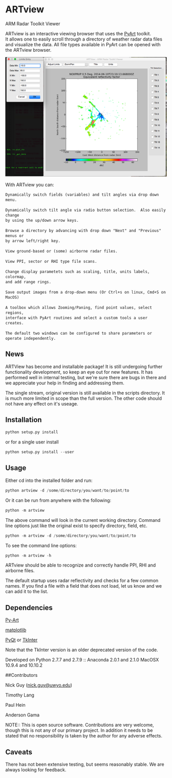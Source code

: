 ARTview
=======

ARM Radar Toolkit Viewer

ARTview is an interactive viewing browser that uses the [PyArt](https://github.com/ARM-DOE/pyart) toolkit.  
It allows one to easily scroll through a directory of weather radar data files 
and visualize the data.  All file types available in PyArt can be opened with
the ARTview browser.

![Screenshot](https://github.com/nguy/artview/blob/master/ARTView_Screenshot.png)

With ARTview you can:

	Dynamically switch fields (variables) and tilt angles via drop down menu.
    
    Dynamically switch tilt angle via radio button selection.  Also easily change 
    by using the up/down arrow keys.
    
    Browse a directory by advancing with drop down "Next" and "Previous" menus or 
    by arrow left/right key.
    
    View ground-based or (some) airborne radar files.
    
    View PPI, sector or RHI type file scans.
    
    Change display parametets such as scaling, title, units labels, colormap,  
    and add range rings.
    
    Save output images from a drop-down menu (Or Ctrl+s on linux, Cmd+S on MacOS)
    
    A toolbox which allows Zooming/Paning, find point values, select regions,
    interface with PyArt routines and select a custom tools a user creates.
    
    The default two windows can be configured to share parameters or operate independently.
    
  
## News
ARTView has become and installable package!
It is still undergoing further functionality development, so keep an eye out for new
features.  It has performed well in internal testing, but we're sure there are bugs in
there and we appreciate your help in finding and addressing them.

The single stream, original version is still available in the scripts directory. It is 
much more limited in scope than the full version.
The other code should not have any effect on it's useage.

## Installation
```python
python setup.py install
```

or for a single user install
```python
python setup.py install --user
```

## Usage
Either cd into the installed folder and run:

```python
python artview -d /some/directory/you/want/to/point/to
```

Or it can be run from anywhere with the following:

```python
python -m artview
```

The above command will look in the current working directory. Command line options
just like the original exist to specify directory, field, etc.
```python
python -m artview -d /some/directory/you/want/to/point/to
```

To see the command line options:
```python
python -m artview -h
```

ARTview should be able to recognize and correctly handle PPI, RHI and airborne files.

The default startup uses radar reflectivity and checks for a few common names.
If you find a file with a field that does not load, let us know and we can add it
to the list.

## Dependencies
[Py-Art](https://github.com/ARM-DOE/pyart)

[matplotlib](http://matplotlib.org)

[PyQt](http://www.riverbankcomputing.co.uk/software/pyqt/intro) or [TkInter](https://wiki.python.org/moin/TkInter) 

Note that the TkInter version is an older deprecated version of the code.

Developed on Python 2.7.7 and 2.7.9 :: Anaconda 2.0.1 and 2.1.0
MacOSX 10.9.4 and 10.10.2

##Contributors

Nick Guy (nick.guy@uwyo.edu)

Timothy Lang 

Paul Hein

Anderson Gama

NOTE:: This is open source software.  Contributions are very welcome, though this is not any of our primary project.  In addition it needs to be stated that no responsibility is taken by the author for any adverse effects.

## Caveats
There has not been extensive testing, but seems reasonably stable.
We are always looking for feedback.


